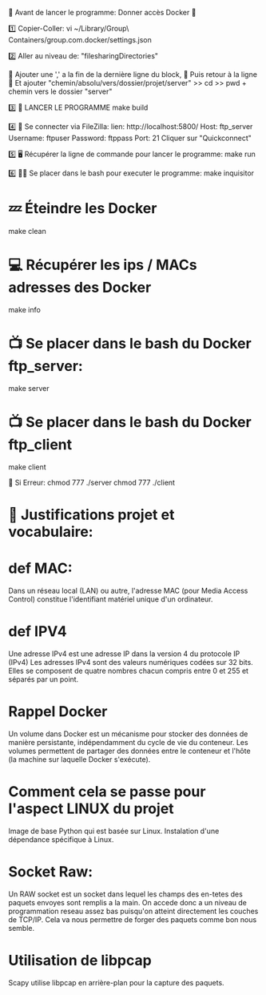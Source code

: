 🚨 Avant de lancer le programme: Donner accès Docker 🐳

1️⃣ Copier-Coller:
vi ~/Library/Group\ Containers/group.com.docker/settings.json

2️⃣ Aller au niveau de: "filesharingDirectories" 

📍 Ajouter une ',' a la fin de la dernière ligne du block,
📍 Puis retour à la ligne 
📍 Et ajouter "chemin/absolu/vers/dossier/projet/server" >> cd >> pwd + chemin vers le dossier "server"

3️⃣ 🚀 LANCER LE PROGRAMME
make build

4️⃣ 🔌 Se connecter via FileZilla:
lien: http://localhost:5800/
Host: ftp_server
Username: ftpuser
Password: ftppass
Port: 21
Cliquer sur "Quickconnect"

5️⃣ 🖥️ Récupérer la ligne de commande pour lancer le programme:
make run

6️⃣ 🥷🏻 Se placer dans le bash pour executer le programme:
make inquisitor

# 💤 Éteindre les Docker
make clean

# 💻 Récupérer les ips / MACs adresses des Docker
make info

# 📺 Se placer dans le bash du Docker ftp_server:
make server

# 📺 Se placer dans le bash du Docker ftp_client
make client

🛑 Si Erreur:
chmod 777 ./server
chmod 777 ./client

# 📑 Justifications projet et vocabulaire:

# def MAC:
Dans un réseau local (LAN) ou autre, l'adresse MAC (pour Media Access Control) constitue l'identifiant matériel unique d'un ordinateur.

# def IPV4
Une adresse IPv4 est une adresse IP dans la version 4 du protocole IP (IPv4)
Les adresses IPv4 sont des valeurs numériques codées sur 32 bits. Elles se composent de quatre nombres chacun compris entre 0 et 255 et séparés par un point.

# Rappel Docker
Un volume dans Docker est un mécanisme pour stocker des données de manière persistante, indépendamment du cycle de vie du conteneur. Les volumes permettent de partager des données entre le conteneur et l'hôte (la machine sur laquelle Docker s'exécute).

# Comment cela se passe pour l'aspect LINUX du projet
Image de base Python qui est basée sur Linux.
Instalation d'une dépendance spécifique à Linux.

# Socket Raw:
Un RAW socket est un socket dans lequel les champs des 
en-tetes des paquets envoyes sont remplis a la main. 
On accede donc a un niveau de programmation reseau assez bas 
puisqu'on atteint directement les couches de TCP/IP. 
Cela va nous permettre de forger des paquets comme bon nous semble.

# Utilisation de libpcap
Scapy utilise libpcap en arrière-plan pour la capture des paquets.

